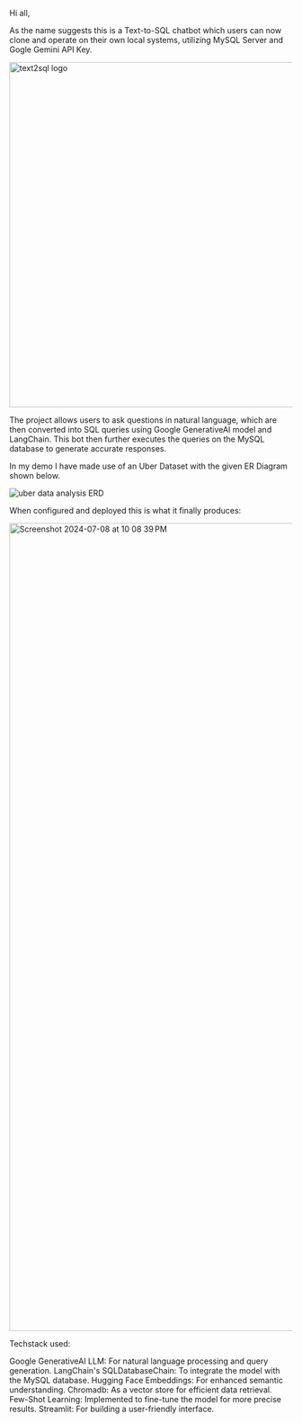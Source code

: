 Hi all, 

As the name suggests this is a Text-to-SQL chatbot which users can now clone and operate on their own local systems, utilizing MySQL Server and Gogle Gemini API Key.

   <img width="614" align = "center" alt="text2sql logo" src="https://github.com/karantha-kur/Text2SQL/assets/80699988/01ab0d4a-e3c5-45d5-bbdd-4516b2b80f9b">


The project allows users to ask questions in natural language, which are then converted into SQL queries using Google GenerativeAI model and LangChain. 
This bot then further executes the queries on the MySQL database to generate accurate responses.

In my demo I have made use of an Uber Dataset with the given ER Diagram shown below.

![uber data analysis ERD](https://github.com/karantha-kur/Text2SQL/assets/80699988/f07ed9fc-78f9-4ed8-90be-9bf20190b90c)


When configured and deployed this is what it finally produces:

<img width="1437" alt="Screenshot 2024-07-08 at 10 08 39 PM" src="https://github.com/karantha-kur/Text2SQL/assets/80699988/3ff13506-632f-4d1d-8551-1dc0ead4a1f7">

Techstack used:

Google GenerativeAI LLM: For natural language processing and query generation.
LangChain's SQLDatabaseChain: To integrate the model with the MySQL database.
Hugging Face Embeddings: For enhanced semantic understanding.
Chromadb: As a vector store for efficient data retrieval.
Few-Shot Learning: Implemented to fine-tune the model for more precise results.
Streamlit: For building a user-friendly interface.
